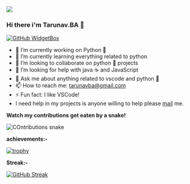 ![](https://komarev.com/ghpvc/?username=TarunavBA&style=flat-square)

### Hi there  i'm Tarunav.BA 👋

[![GitHub WidgetBox](https://github-widgetbox.vercel.app/api/profile?username=TarunavBA&data=repositories,stars,commits)](https://github.com/TarunavBa)


- 🔭 I’m currently working on Python 🐍
- 🌱 I’m currently learning everything related to python
- 👯 I’m looking to collaborate on python 🐍 projects
- 🤔 I’m looking for help with java ☕ and JavaScript
- 💬 Ask me about anything related to vscode and python 🐍
- 📫 How to reach me: tarunavba@gmail.com
- ⚡ Fun fact: I like VSCode! 
- I need help in my projects is anyone willing to help please [mail](mailto:tarunavba@gmail.com) me.

**Watch my contributions get eaten by a snake!**

![COntributions snake](https://github.com/TarunavBA/TarunavBA/blob/output/github-contribution-grid-snake.gif?raw=true)

**achievements:-**

[![trophy](https://github-profile-trophy.vercel.app/?username=TarunavBA&theme=onedark)](https://github.com/TarunavBA)

**Streak:-**

[![GitHub Streak](http://github-readme-streak-stats.herokuapp.com?user=TarunavBA&theme=dark)](https://git.io/streak-stats)
